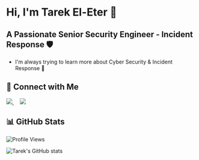 # Hi, I'm Tarek El-Eter 👋                                                          

## A Passionate Senior Security Engineer - Incident Response 🛡️

- I'm always trying to learn more about Cyber Security & Incident Response 🌱

## 🔗 Connect with Me
<p>
  <a href="https://linkedin.com/in/tarekeleter">
    <img src="https://img.shields.io/badge/linkedin-%230077B5.svg?style=for-the-badge&logo=linkedin&logoColor=white">
  </a>
  &nbsp;&nbsp;&nbsp; <!-- adds spacing -->
  <a href="https://infosec.exchange/@Tarek">
    <img src="https://img.shields.io/badge/Mastodon-6364FF?style=for-the-badge&logo=Mastodon&logoColor=white">
  </a>
</p>


## 📊 GitHub Stats
![Profile Views](https://komarev.com/ghpvc/?username=teleter)

![Tarek's GitHub stats](https://github-readme-stats.vercel.app/api?username=teleter&show_icons=true&theme=transparent)
